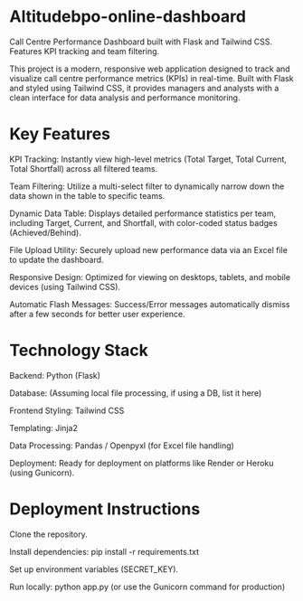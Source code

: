 # Altitudebpo-online-dashboard
Call Centre Performance Dashboard built with Flask and Tailwind CSS. Features KPI tracking and team filtering.

This project is a modern, responsive web application designed to track and visualize call centre performance metrics (KPIs) in real-time. Built with Flask and styled using Tailwind CSS, it provides managers and analysts with a clean interface for data analysis and performance monitoring.

# Key Features
KPI Tracking: Instantly view high-level metrics (Total Target, Total Current, Total Shortfall) across all filtered teams.

Team Filtering: Utilize a multi-select filter to dynamically narrow down the data shown in the table to specific teams.

Dynamic Data Table: Displays detailed performance statistics per team, including Target, Current, and Shortfall, with color-coded status badges (Achieved/Behind).

File Upload Utility: Securely upload new performance data via an Excel file to update the dashboard.

Responsive Design: Optimized for viewing on desktops, tablets, and mobile devices (using Tailwind CSS).

Automatic Flash Messages: Success/Error messages automatically dismiss after a few seconds for better user experience.

# Technology Stack
Backend: Python (Flask)

Database: (Assuming local file processing, if using a DB, list it here)

Frontend Styling: Tailwind CSS

Templating: Jinja2

Data Processing: Pandas / Openpyxl (for Excel file handling)

Deployment: Ready for deployment on platforms like Render or Heroku (using Gunicorn).

# Deployment Instructions
Clone the repository.

Install dependencies: pip install -r requirements.txt

Set up environment variables (SECRET_KEY).

Run locally: python app.py (or use the Gunicorn command for production)
